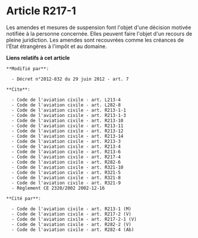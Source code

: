 # Article R217-1

Les amendes et mesures de suspension font l'objet d'une décision motivée notifiée à la personne concernée. Elles peuvent
faire l'objet d'un recours de pleine juridiction. Les amendes sont recouvrées comme les créances de l'Etat étrangères à
l'impôt et au domaine.

**Liens relatifs à cet article**

	**Modifié par**:

	  - Décret n°2012-832 du 29 juin 2012 - art. 7

	**Cite**:

	  - Code de l'aviation civile - art. L213-4
	  - Code de l'aviation civile - art. L282-8
	  - Code de l'aviation civile - art. R213-1-1
	  - Code de l'aviation civile - art. R213-1-3
	  - Code de l'aviation civile - art. R213-10
	  - Code de l'aviation civile - art. R213-11
	  - Code de l'aviation civile - art. R213-12
	  - Code de l'aviation civile - art. R213-14
	  - Code de l'aviation civile - art. R213-3
	  - Code de l'aviation civile - art. R213-4
	  - Code de l'aviation civile - art. R213-6
	  - Code de l'aviation civile - art. R217-4
	  - Code de l'aviation civile - art. R282-6
	  - Code de l'aviation civile - art. R321-10
	  - Code de l'aviation civile - art. R321-5
	  - Code de l'aviation civile - art. R321-8
	  - Code de l'aviation civile - art. R321-9
	  - Règlement CE 2320/2002 2002-12-16

	**Cité par**:

	  - Code de l'aviation civile - art. R213-1 (M)
	  - Code de l'aviation civile - art. R217-2 (V)
	  - Code de l'aviation civile - art. R217-2-1 (V)
	  - Code de l'aviation civile - art. R282-2 (V)
	  - Code de l'aviation civile - art. R282-4 (Ab)
